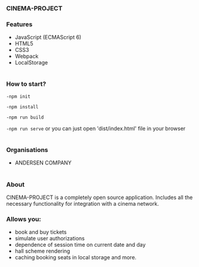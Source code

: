 ###  **CINEMA-PROJECT**

### Features

- JavaScript (ECMAScript 6) 
- HTML5
- CSS3
- Webpack
- LocalStorage

#  

### How to start?

`-npm init`

`-npm install`

`-npm run build`

`-npm run serve` or you can just open 'dist/index.html' file in your browser

# 

### Organisations

- ANDERSEN COMPANY

# 

### About

CINEMA-PROJECT is a completely open source application. 
Includes all the necessary functionality for integration with a cinema network. 

### Allows you:
- book and buy tickets 
- simulate user authorizations 
- dependence of session time on current date and day
- hall scheme rendering 
- caching booking seats in local storage
and more. 
